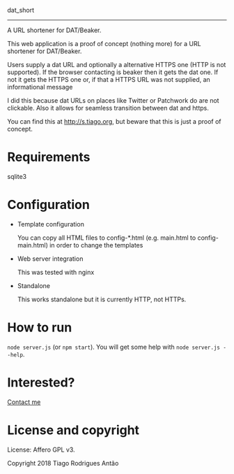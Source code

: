 dat_short
*********

A URL shortener for DAT/Beaker.

This web application is a proof of concept (nothing more) for a
URL shortener for DAT/Beaker.

Users supply a dat URL and optionally a alternative HTTPS one (HTTP is
not supported). If the browser contacting is beaker then it gets the
dat one. If not it gets the HTTPS one or, if that a HTTPS URL was not
supplied, an informational message

I did this because dat URLs on places like Twitter or Patchwork do
are not clickable. Also it allows for seamless transition between dat
and https.

You can find this at http://s.tiago.org, but beware that this is
just a proof of concept.

Requirements
============

sqlite3

Configuration
=============

- Template configuration

  You can copy all HTML files to config-*.html (e.g. main.html to
  config-main.html) in order to change the templates

- Web server integration

  This was tested with nginx

- Standalone

  This works standalone but it is currently HTTP, not HTTPs.

How to run
==========


`node server.js` (or `npm start`). You will get some help with
`node server.js --help`.

Interested?
===========

[Contact me](mailto:tiago@tiago.org)

License and copyright
=====================

License: Affero GPL v3.

Copyright 2018 Tiago Rodrigues Antão
